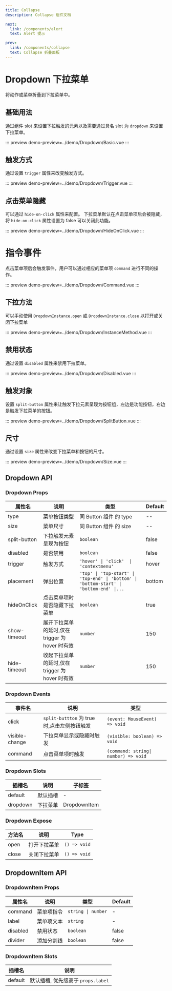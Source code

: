 ```yaml
---
title: Collapse
description: Collapse 组件文档

next:
  link: /components/alert
  text: Alert 提示

prev:
  link: /components/collapse
  text: Collapse 折叠面板
---
```


# Dropdown 下拉菜单

将动作或菜单折叠到下拉菜单中。

## 基础用法

通过组件 slot 来设置下拉触发的元素以及需要通过具名 slot 为 `dropdown` 来设置下拉菜单。

::: preview
demo-preview=../demo/Dropdown/Basic.vue
:::

## 触发方式

通过设置 `trigger` 属性来改变触发方式。

::: preview
demo-preview=../demo/Dropdown/Trigger.vue
:::

## 点击菜单隐藏

可以通过 `hide-on-click` 属性来配置。
下拉菜单默认在点击菜单项后会被隐藏，将 `hide-on-click` 属性设置为 false 可以关闭此功能。

::: preview
demo-preview=../demo/Dropdown/HideOnClick.vue
:::

# 指令事件

点击菜单项后会触发事件，用户可以通过相应的菜单项 `command` 进行不同的操作。

::: preview
demo-preview=../demo/Dropdown/Command.vue
:::

## 下拉方法

可以手动使用 `DropdownInstance.open` 或 `DropdownInstance.close` 以打开或关闭下拉菜单

::: preview
demo-preview=../demo/Dropdown/InstanceMethod.vue
:::

## 禁用状态

通过设置 `disabled` 属性来禁用下拉菜单。

::: preview
demo-preview=../demo/Dropdown/Disabled.vue
:::

## 触发对象

设置 `split-button` 属性来让触发下拉元素呈现为按钮组，左边是功能按钮，右边是触发下拉菜单的按钮。

::: preview
demo-preview=../demo/Dropdown/SplitButton.vue
:::

## 尺寸

通过设置 `size` 属性来改变下拉菜单和按钮的尺寸。

::: preview
demo-preview=../demo/Dropdown/Size.vue
:::

## Dropdown API

### Dropdown Props

| 属性名       | 说明                                            | 类型                                                                                    | Default |
| ------------ | ----------------------------------------------- | --------------------------------------------------------------------------------------- | ------- |
| type         | 菜单按钮类型                                    | 同 Button 组件 的 type                                                                  | --      |
| size         | 菜单尺寸                                        | 同 Button 组件 的 size                                                                  | --      |
| split-button | 下拉触发元素呈现为按钮                          | `boolean`                                                                               | false   |
| disabled     | 是否禁用                                        | `boolean`                                                                               | false   |
| trigger      | 触发方式                                        | `'hover' \| 'click'  \| 'contextmenu'`                                                  | hover   |
| placement    | 弹出位置                                        | `'top' \| 'top-start' \| 'top-end' \| 'bottom' \| 'bottom-start' \| 'bottom-end' \|...` | bottom  |
| hideOnClick  | 点击菜单项时是否隐藏下拉菜单                    | `boolean`                                                                               | true    |
| show-timeout | 展开下拉菜单的延时,仅在 trigger 为 hover 时有效 | `number`                                                                                | 150     |
| hide-timeout | 收起下拉菜单的延时,仅在 trigger 为 hover 时有效 | `number`                                                                                | 150     |

### Dropdown Events

| 事件名         | 说明                                        | 类型                                 |
| -------------- | ------------------------------------------- | ------------------------------------ |
| click          | `split-buttton` 为 true 时,点击左侧按钮触发 | `(event: MouseEvent) => void`        |
| visible-change | 下拉菜单显示或隐藏时触发                    | `(visible: boolean) => void`         |
| command        | 点击菜单项时触发                            | `(command: string\| number) => void` |

### Dropdown Slots

| 插槽名   | 说明     | 子标签       |
| -------- | -------- | ------------ |
| default  | 默认插槽 | -            |
| dropdown | 下拉菜单 | DropdownItem |

### Dropdown Expose

| 方法名 | 说明         | Type         |
| ------ | ------------ | ------------ |
| open   | 打开下拉菜单 | `() => void` |
| close  | 关闭下拉菜单 | `() => void` |

## DropdownItem API

### DropdownItem Props

| 属性名   | 说明       | 类型               | Default |
| -------- | ---------- | ------------------ | ------- |
| command  | 菜单项指令 | `string \| number` | -       |
| label    | 菜单项文本 | `string`           | -       |
| disabled | 禁用状态   | `boolean`          | false   |
| divider  | 添加分割线 | `boolean`          | false   |

### DropdownItem Slots

| 插槽名  | 说明                               |
| ------- | ---------------------------------- |
| default | 默认插槽, 优先级高于 `props.label` |
